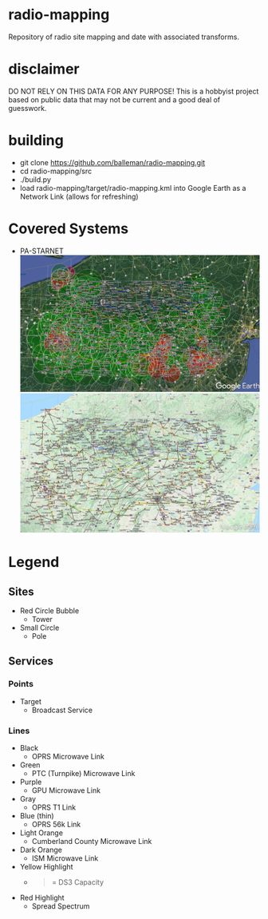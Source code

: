 # radio-mapping
Repository of radio site mapping and date with associated transforms.

# disclaimer
DO NOT RELY ON THIS DATA FOR ANY PURPOSE!  This is a hobbyist project based on public data that may not be current and a good deal of guesswork.

# building
* git clone https://github.com/balleman/radio-mapping.git
* cd radio-mapping/src
* ./build.py
* load radio-mapping/target/radio-mapping.kml into Google Earth as a Network Link (allows for refreshing)

# Covered Systems
* PA-STARNET
  ![PA-STARNET P25 Map](/img/pastarnet-p25.jpg?raw=true "PA-STARNET P25 Map")
  ![PA-STARNET Sites Map](/img/pastarnet-sites.jpg?raw=true "PA-STARNET Sites Map")

# Legend
## Sites
* Red Circle Bubble
  * Tower
* Small Circle
  * Pole
## Services
### Points
* Target
  * Broadcast Service
### Lines
* Black
  * OPRS Microwave Link
* Green
  * PTC (Turnpike) Microwave Link
* Purple
  * GPU Microwave Link
* Gray
  * OPRS T1 Link
* Blue (thin)
  * OPRS 56k Link
* Light Orange
  * Cumberland County Microwave Link
* Dark Orange
  * ISM Microwave Link
* Yellow Highlight
  * >= DS3 Capacity
* Red Highlight
  * Spread Spectrum
